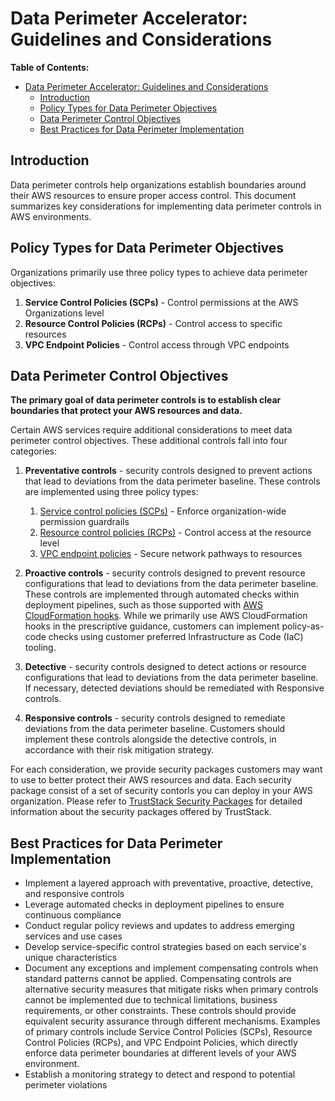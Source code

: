 # Data Perimeter Accelerator: Guidelines and Considerations

**Table of Contents:**

- [Data Perimeter Accelerator: Guidelines and Considerations](#data-perimeter-accelerator-guidelines-and-considerations)
  - [Introduction](#introduction)
  - [Policy Types for Data Perimeter Objectives](#policy-types-for-data-perimeter-objectives)
  - [Data Perimeter Control Objectives](#data-perimeter-control-objectives)
  - [Best Practices for Data Perimeter Implementation](#best-practices-for-data-perimeter-implementation)

## Introduction

Data perimeter controls help organizations establish boundaries around their AWS resources to ensure proper access control. This document summarizes key considerations for implementing data perimeter controls in AWS environments.

## Policy Types for Data Perimeter Objectives

Organizations primarily use three policy types to achieve data perimeter objectives:

1. **Service Control Policies (SCPs)** - Control permissions at the AWS Organizations level
2. **Resource Control Policies (RCPs)** - Control access to specific resources
3. **VPC Endpoint Policies** - Control access through VPC endpoints

## Data Perimeter Control Objectives

**The primary goal of data perimeter controls is to establish clear boundaries that protect your AWS resources and data.**

Certain AWS services require additional considerations to meet data perimeter control objectives. These additional controls fall into four categories:

1. **Preventative controls** - security controls designed to prevent actions that lead to deviations from the data perimeter baseline. These controls are implemented using three policy types:

   1. [Service control policies (SCPs)](https://docs.aws.amazon.com/organizations/latest/userguide/orgs_manage_policies_scps.html) - Enforce organization-wide permission guardrails
   2. [Resource control policies (RCPs)](https://docs.aws.amazon.com/organizations/latest/userguide/orgs_manage_policies_rcps.html) - Control access at the resource level
   3. [VPC endpoint policies](https://docs.aws.amazon.com/vpc/latest/privatelink/vpc-endpoints-access.html) - Secure network pathways to resources

2. **Proactive controls** - security controls designed to prevent resource configurations that lead to deviations from the data perimeter baseline. These controls are implemented through automated checks within deployment pipelines, such as those supported with [AWS CloudFormation hooks](https://docs.aws.amazon.com/cloudformation-cli/latest/userguide/hooks.html). While we primarily use AWS CloudFormation hooks in the prescriptive guidance, customers can implement policy-as-code checks using customer preferred Infrastructure as Code (IaC) tooling.

3. **Detective** - security controls designed to detect actions or resource configurations that lead to deviations from the data perimeter baseline. If necessary, detected deviations should be remediated with Responsive controls.

4. **Responsive controls** - security controls designed to remediate deviations from the data perimeter baseline. Customers should implement these controls alongside the detective controls, in accordance with their risk mitigation strategy.

For each consideration, we provide security packages customers may want to use to better protect their AWS resources and data. Each security package consist of a set of security contorls you can deploy in your AWS organization. Please refer to [TrustStack Security Packages](../apps/security-packages/README.md) for detailed information about the security packages offered by TrustStack.

## Best Practices for Data Perimeter Implementation

- Implement a layered approach with preventative, proactive, detective, and responsive controls
- Leverage automated checks in deployment pipelines to ensure continuous compliance
- Conduct regular policy reviews and updates to address emerging services and use cases
- Develop service-specific control strategies based on each service's unique characteristics
- Document any exceptions and implement compensating controls when standard patterns cannot be applied. Compensating controls are alternative security measures that mitigate risks when primary controls cannot be implemented due to technical limitations, business requirements, or other constraints. These controls should provide equivalent security assurance through different mechanisms. Examples of primary controls include Service Control Policies (SCPs), Resource Control Policies (RCPs), and VPC Endpoint Policies, which directly enforce data perimeter boundaries at different levels of your AWS environment.
- Establish a monitoring strategy to detect and respond to potential perimeter violations
